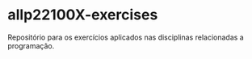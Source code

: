 # allp22100X-exercises

Repositório para os exercícios aplicados nas disciplinas relacionadas a programação.
